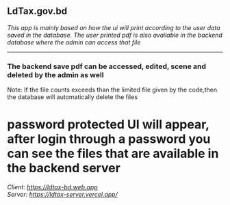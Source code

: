 ## LdTax.gov.bd   
*This app is mainly based on how the ui will print according to the user data saved in the database. The user printed pdf is also available in the backend database where the admin can access that file*   

---
### The backend save pdf can be accessed, edited, scene and deleted by the admin as well 

Note: If the file counts exceeds than the limited file given by the code,then the database will automatically delete the files
# password protected UI will appear, after login through a password you can see the files that are available in the backend server
*Client: https://ldtax-bd.web.app*  
*Server: https://ldtax-server.vercel.app/*
 
